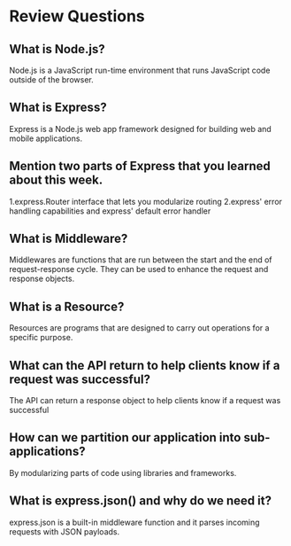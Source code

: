 # Review Questions

## What is Node.js?
Node.js is a JavaScript run-time environment that runs JavaScript code outside of the browser.

## What is Express?
Express is a Node.js web app framework designed for building web and mobile applications.

## Mention two parts of Express that you learned about this week.
1.express.Router interface that lets you modularize routing
2.express' error handling capabilities and express' default error handler

## What is Middleware?
Middlewares are functions that are run between the start and the end of
request-response cycle. They can be used to enhance the request and response
objects.

## What is a Resource?
Resources are programs that are designed to carry out operations for a specific purpose.

## What can the API return to help clients know if a request was successful?
The API can return a response object to help clients know if a request was successful 

## How can we partition our application into sub-applications?
By modularizing parts of code using libraries and frameworks.

## What is express.json() and why do we need it?
express.json is a built-in middleware function and it parses incoming requests with JSON payloads.
